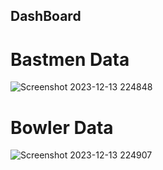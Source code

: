 ## DashBoard
# Bastmen Data
![Screenshot 2023-12-13 224848](https://github.com/AbhayBisht0801/Powerbi/assets/65750386/a9c55a44-c804-4096-8b3b-799e82981c40)
# Bowler Data
![Screenshot 2023-12-13 224907](https://github.com/AbhayBisht0801/Powerbi/assets/65750386/4eef268f-db26-47e0-a5c5-fef7851a9e48)
